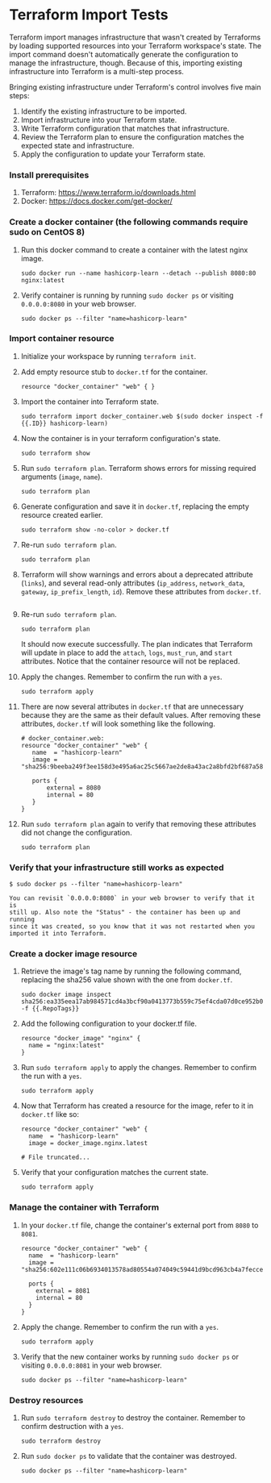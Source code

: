 # Terraform Import Tests

Terraform import manages infrastructure that wasn't created by Terraforms by loading supported resources into your Terraform workspace's state. The import command doesn't automatically generate the configuration to manage the infrastructure, though. Because of this, importing existing infrastructure into Terraform is a multi-step process.

Bringing existing infrastructure under Terraform's control involves five main steps:

1.    Identify the existing infrastructure to be imported.
2.    Import infrastructure into your Terraform state.
3.    Write Terraform configuration that matches that infrastructure.
4.    Review the Terraform plan to ensure the configuration matches the expected state and infrastructure.
5.    Apply the configuration to update your Terraform state.

### Install prerequisites

1. Terraform: https://www.terraform.io/downloads.html
1. Docker: https://docs.docker.com/get-docker/

### Create a docker container (the following commands require sudo on CentOS 8)

1. Run this docker command to create a container with the latest nginx image.

    ```shell
    sudo docker run --name hashicorp-learn --detach --publish 8080:80 nginx:latest
    ```

1. Verify container is running by running `sudo docker ps` or visiting `0.0.0.0:8080`
    in your web browser.

    ```shell
    sudo docker ps --filter "name=hashicorp-learn"
    ```

### Import container resource

1. Initialize your workspace by running `terraform init`.

1. Add empty resource stub to `docker.tf` for the container.

    ```hcl
    resource "docker_container" "web" { }
    ```

1. Import the container into Terraform state.

    ```shell
    sudo terraform import docker_container.web $(sudo docker inspect -f {{.ID}} hashicorp-learn)
    ```

1. Now the container is in your terraform configuration's state.

    ```shell
    sudo terraform show
    ```

1. Run `sudo terraform plan`. Terraform shows errors for missing required arguments
    (`image`, `name`).

    ```shell
    sudo terraform plan
    ```

1. Generate configuration and save it in `docker.tf`, replacing the empty
    resource created earlier.

    ```shell
    sudo terraform show -no-color > docker.tf
    ```

1. Re-run `sudo terraform plan`.
    ```shell
    sudo terraform plan
    ```

1. Terraform will show warnings and errors about a deprecated attribute
    (`links`), and several read-only attributes (`ip_address`, `network_data`,
    `gateway`, `ip_prefix_length`, `id`). Remove these attributes from `docker.tf`.

    ```

    ```

1. Re-run `sudo terraform plan`.

    ```shell
    sudo terraform plan
    ```

    It should now execute successfully. The plan indicates that Terraform will
    update in place to add the `attach`, `logs`, `must_run`, and `start`
    attributes. Notice that the container resource will not be replaced.

1. Apply the changes. Remember to confirm the run with a `yes`.

    ```shell
    sudo terraform apply
    ```

1. There are now several attributes in `docker.tf` that are unnecessary because
    they are the same as their default values. After removing these attributes,
    `docker.tf` will look something like the following.

    ```hcl
    # docker_container.web:
    resource "docker_container" "web" {
       name  = "hashicorp-learn"
       image = "sha256:9beeba249f3ee158d3e495a6ac25c5667ae2de8a43ac2a8bfd2bf687a58c06c9"

       ports {
           external = 8080
           internal = 80
       }
    }
    ```

1. Run `sudo terraform plan` again to verify that removing these attributes did not
    change the configuration.

    ```shell
    sudo terraform plan
    ```

### Verify that your infrastructure still works as expected

```shell
$ sudo docker ps --filter "name=hashicorp-learn"
```

    You can revisit `0.0.0.0:8080` in your web browser to verify that it is
    still up. Also note the "Status" - the container has been up and running
    since it was created, so you know that it was not restarted when you
    imported it into Terraform.

### Create a docker image resource

1. Retrieve the image's tag name by running the following command, replacing the
    sha256 value shown with the one from `docker.tf`.

    ```shell
    sudo docker image inspect sha256:ea335eea17ab984571cd4a3bcf90a0413773b559c75ef4cda07d0ce952b00291 -f {{.RepoTags}}
    ```

1. Add the following configuration to your docker.tf file.

    ```hcl
    resource "docker_image" "nginx" {
      name = "nginx:latest"
    }
    ```

1. Run `sudo terraform apply` to apply the changes. Remember to confirm the run with
    a `yes`.

    ```shell
    sudo terraform apply
    ```

1. Now that Terraform has created a resource for the image, refer to it in
    `docker.tf` like so:

    ```hcl
    resource "docker_container" "web" {
      name  = "hashicorp-learn"
      image = docker_image.nginx.latest

    # File truncated...
    ```

1. Verify that your configuration matches the current state.

    ```shell
    sudo terraform apply
    ```

### Manage the container with Terraform

1. In your `docker.tf` file, change the container's external port from `8080` to
    `8081`.

    ```hcl
    resource "docker_container" "web" {
      name  = "hashicorp-learn"
      image = "sha256:602e111c06b6934013578ad80554a074049c59441d9bcd963cb4a7feccede7a5"

      ports {
        external = 8081
        internal = 80
      }
    }
    ```

1. Apply the change. Remember to confirm the run with a `yes`.

    ```shell
    sudo terraform apply
    ```

1. Verify that the new container works by running `sudo docker ps` or visiting
    `0.0.0.0:8081` in your web browser.

    ```shell
    sudo docker ps --filter "name=hashicorp-learn"
    ```

### Destroy resources

1. Run `sudo terraform destroy` to destroy the container. Remember to confirm
    destruction with a `yes`.

    ```shell
    sudo terraform destroy
    ```

1. Run `sudo docker ps` to validate that the container was destroyed.

    ```shell
    sudo docker ps --filter "name=hashicorp-learn"
    ```
